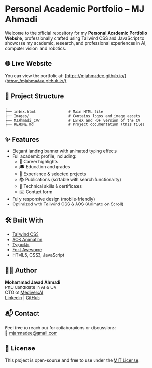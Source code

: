 # Personal Academic Portfolio – MJ Ahmadi

Welcome to the official repository for my **Personal Academic Portfolio Website**, professionally crafted using Tailwind CSS and JavaScript to showcase my academic, research, and professional experiences in AI, computer vision, and robotics.

## 🌐 Live Website
You can view the portfolio at: [https://mjahmadee.github.io/](https://mjahmadee.github.io/)

## 📁 Project Structure

```
.
├── index.html               # Main HTML file
├── Images/                  # Contains logos and image assets
├── MJAhmadi_CV/             # LaTeX and PDF version of the CV
├── README.md                # Project documentation (this file)
```

## ✨ Features

- Elegant landing banner with animated typing effects
- Full academic profile, including:
  - 📌 Career highlights
  - 🎓 Education and grades
  - 💼 Experience & selected projects
  - 📚 Publications (sortable with search functionality)
  - 🧠 Technical skills & certificates
  - ✉️ Contact form
- Fully responsive design (mobile-friendly)
- Optimized with Tailwind CSS & AOS (Animate on Scroll)

## 🛠️ Built With

- [Tailwind CSS](https://tailwindcss.com/)
- [AOS Animation](https://michalsnik.github.io/aos/)
- [Typed.js](https://github.com/mattboldt/typed.js/)
- [Font Awesome](https://fontawesome.com/)
- HTML5, CSS3, JavaScript

## 🧑‍💼 Author

**Mohammad Javad Ahmadi**  
PhD Candidate in AI & CV  
CTO of [MediversAI](https://www.mediversai.com/)  
[LinkedIn](https://www.linkedin.com/in/mjahmadi) | [GitHub](https://github.com/MJAHMADEE)

## 📬 Contact

Feel free to reach out for collaborations or discussions:  
📧 mjahmadee@gmail.com

## 📄 License

This project is open-source and free to use under the [MIT License](https://choosealicense.com/licenses/mit/).

